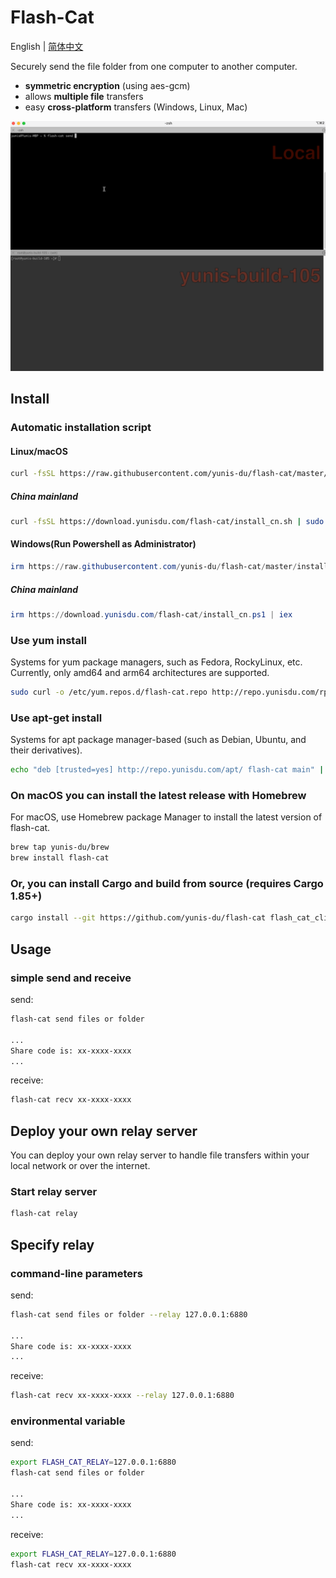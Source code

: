 # Flash-Cat

English | [简体中文](./README_CN.md)

Securely send the file folder from one computer to another computer.

- **symmetric encryption** (using aes-gcm)
- allows **multiple file** transfers
- easy **cross-platform** transfers (Windows, Linux, Mac)

![dream_TradingCard](./flash-cat-demo.gif)

## Install

### Automatic installation script

#### Linux/macOS
```bash
curl -fsSL https://raw.githubusercontent.com/yunis-du/flash-cat/master/install.sh | sudo bash
```
##### China mainland
```bash
curl -fsSL https://download.yunisdu.com/flash-cat/install_cn.sh | sudo bash
```

#### Windows(Run Powershell as Administrator)
```powershell
irm https://raw.githubusercontent.com/yunis-du/flash-cat/master/install.ps1 | iex
```
##### China mainland
```powershell
irm https://download.yunisdu.com/flash-cat/install_cn.ps1 | iex
```

### Use yum install
Systems for yum package managers, such as Fedora, RockyLinux, etc. Currently, only amd64 and arm64 architectures are supported.

```bash
sudo curl -o /etc/yum.repos.d/flash-cat.repo http://repo.yunisdu.com/rpm/flash-cat/flash-cat.repo && sudo yum install flash-cat -y
```

### Use apt-get install
Systems for apt package manager-based (such as Debian, Ubuntu, and their derivatives).

```bash
echo "deb [trusted=yes] http://repo.yunisdu.com/apt/ flash-cat main" | sudo tee /etc/apt/sources.list.d/flash-cat.list && sudo apt-get update && sudo apt-get install flash-cat
```

### On macOS you can install the latest release with Homebrew
For macOS, use Homebrew package Manager to install the latest version of flash-cat.

```bash
brew tap yunis-du/brew
brew install flash-cat
```

### Or, you can install Cargo and build from source (requires Cargo 1.85+)

```bash
cargo install --git https://github.com/yunis-du/flash-cat flash_cat_cli
```

## Usage

### simple send and receive
send:
```bash
flash-cat send files or folder

...
Share code is: xx-xxxx-xxxx
...
```
receive:
```bash
flash-cat recv xx-xxxx-xxxx
```

## Deploy your own relay server

You can deploy your own relay server to handle file transfers within your local network or over the internet.

### Start relay server
```bash
flash-cat relay
```

## Specify relay

### command-line parameters
send:
```bash
flash-cat send files or folder --relay 127.0.0.1:6880

...
Share code is: xx-xxxx-xxxx
...
```
receive:
```bash
flash-cat recv xx-xxxx-xxxx --relay 127.0.0.1:6880
```

### environmental variable
send:
```bash
export FLASH_CAT_RELAY=127.0.0.1:6880
flash-cat send files or folder

...
Share code is: xx-xxxx-xxxx
...
```
receive:
```bash
export FLASH_CAT_RELAY=127.0.0.1:6880
flash-cat recv xx-xxxx-xxxx
```
